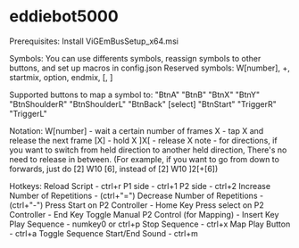 # eddiebot5000
Prerequisites:
Install ViGEmBusSetup_x64.msi

Symbols:
You can use differents symbols, reassign symbols to other buttons, and set up macros in config.json
Reserved symbols:
W[number], +, startmix, option, endmix, [, ]

Supported buttons to map a symbol to:
"BtnA"
"BtnB"
"BtnX"
"BtnY"
"BtnShoulderR"
"BtnShoulderL"
"BtnBack" [select]
"BtnStart"
"TriggerR"
"TriggerL"

Notation:
W[number] - wait a certain number of frames
X - tap X and release the next frame
[X] - hold X
]X[ - release X
note - for directions, if you want to switch from held direction to another held direction, 
There's no need to release in between.
(For example, if you want to go from down to forwards, just do [2] W10 [6], instead of [2] W10 ]2[+[6])

Hotkeys:
Reload Script - ctrl+r
    P1 side - ctrl+1
    P2 side - ctrl+2
    Increase Number of Repetitions - (ctrl+"=")
    Decrease Number of Repetitions - (ctrl+"-")
    Press Start on P2 Controller - Home Key
    Press select on P2 Controller - End Key
    Toggle Manual P2 Control (for Mapping) - Insert Key
    Play Sequence - numkey0 or ctrl+p
    Stop Sequence - ctrl+x 
    Map Play Button - ctrl+a
    Toggle Sequence Start/End Sound - ctrl+m
